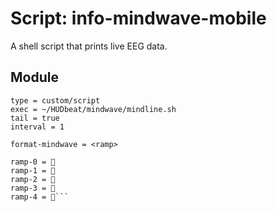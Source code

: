 # Script: info-mindwave-mobile

A shell script that prints live EEG data.

## Module
```[module/info-mindwave-mobile]
type = custom/script
exec = ~/HUDbeat/mindwave/mindline.sh
tail = true
interval = 1

format-mindwave = <ramp>

ramp-0 = 
ramp-1 = 
ramp-2 = 
ramp-3 = 
ramp-4 = ```
